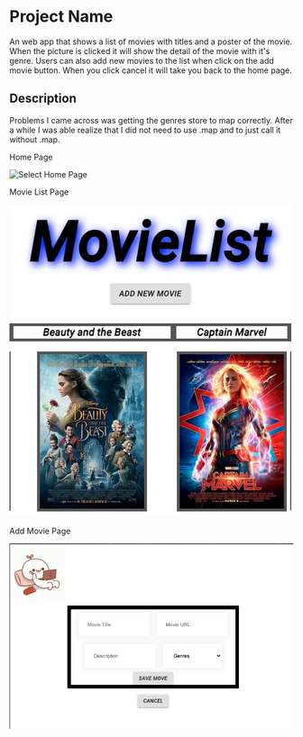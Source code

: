 # Project Name

An web app that shows a list of movies with titles and a poster of the movie. When the picture is clicked it will show the detail of the movie with it's genre. Users can also add new movies to the list when click on the add movie button. When you click cancel it will take you back to the home page. 

## Description

Problems I came across was getting the genres store to map correctly. After a while I was able realize that I did not need to use .map and to just call it without .map.

Home Page

![Select Home Page](Pictures/ScreeShot.png)

Movie List Page

![Select Movie List Page](Pictures/ScreenShot2.png)

Add Movie Page

![Select Add Move Page](Pictures/ScreenShot3.png)
